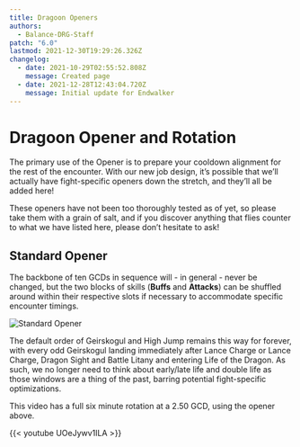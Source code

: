 ```yaml
---
title: Dragoon Openers
authors:
  - Balance-DRG-Staff
patch: "6.0"
lastmod: 2021-12-30T19:29:26.326Z
changelog:
  - date: 2021-10-29T02:55:52.808Z
    message: Created page
  - date: 2021-12-28T12:43:04.720Z
    message: Initial update for Endwalker
---
```

# Dragoon Opener and Rotation

The primary use of the Opener is to prepare your cooldown alignment for the rest of the encounter. With our new job design, it’s possible that we’ll actually have fight-specific openers down the stretch, and they’ll all be added here!

These openers have not been too thoroughly tested as of yet, so please take them with a grain of salt, and if you discover anything that flies counter to what we have listed here, please don’t hesitate to ask!

## Standard Opener

The backbone of ten GCDs in sequence will - in general - never be changed, but the two blocks of skills (**Buffs** and **Attacks**) can be shuffled around within their respective slots if necessary to accommodate specific encounter timings.

![Standard Opener](https://cdn.discordapp.com/attachments/841722176017268826/925365578728898560/DRG_ew_opener.png)

The default order of Geirskogul and High Jump remains this way for forever, with every odd Geirskogul landing immediately after Lance Charge or Lance Charge, Dragon Sight and Battle Litany and entering Life of the Dragon. As such, we no longer need to think about early/late life and double life as those windows are a thing of the past, barring potential fight-specific optimizations.

This video has a full six minute rotation at a 2.50 GCD, using the opener above.

{{< youtube UOeJywv1ILA >}}